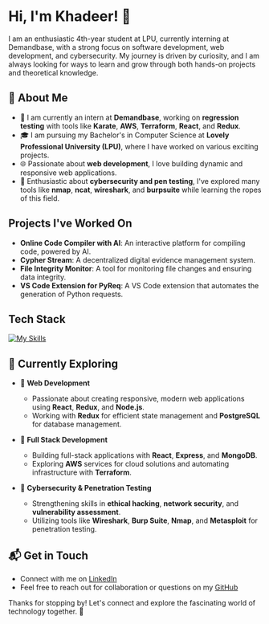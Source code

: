 # Hi, I'm Khadeer! 👋

I am an enthusiastic 4th-year student at LPU, currently interning at Demandbase, with a strong focus on software development, web development, and cybersecurity. My journey is driven by curiosity, and I am always looking for ways to learn and grow through both hands-on projects and theoretical knowledge.

## 🚀 About Me

- 🔭 I am currently an intern at **Demandbase**, working on **regression testing** with tools like **Karate**, **AWS**, **Terraform**, **React**, and **Redux**.
- 🎓 I am pursuing my Bachelor's in Computer Science at **Lovely Professional University (LPU)**, where I have worked on various exciting projects.
- 🌐 Passionate about **web development**, I love building dynamic and responsive web applications.
- 🔐 Enthusiastic about **cybersecurity and pen testing**, I've explored many tools like **nmap**, **ncat**, **wireshark**, and **burpsuite** while learning the ropes of this field.

## Projects I've Worked On
- **Online Code Compiler with AI**: An interactive platform for compiling code, powered by AI.
- **Cypher Stream**: A decentralized digital evidence management system.
- **File Integrity Monitor**: A tool for monitoring file changes and ensuring data integrity.
- **VS Code Extension for PyReq**: A VS Code extension that automates the generation of Python requests.

## Tech Stack
[![My Skills](https://skillicons.dev/icons?i=js,react,aws,terraform,redux,python,java)](https://skillicons.dev)

## 🌱 Currently Exploring

- 🚀 **Web Development**
  - Passionate about creating responsive, modern web applications using **React**, **Redux**, and **Node.js**.
  - Working with **Redux** for efficient state management and **PostgreSQL** for database management.

- 🚀 **Full Stack Development**
  - Building full-stack applications with **React**, **Express**, and **MongoDB**.
  - Exploring **AWS** services for cloud solutions and automating infrastructure with **Terraform**.

- 🔐 **Cybersecurity & Penetration Testing**
  - Strengthening skills in **ethical hacking**, **network security**, and **vulnerability assessment**.
  - Utilizing tools like **Wireshark**, **Burp Suite**, **Nmap**, and **Metasploit** for penetration testing.

## 📬 Get in Touch

- Connect with me on [LinkedIn](https://www.linkedin.com/in/khadeer369/)
- Feel free to reach out for collaboration or questions on my [GitHub](https://github.com/khadeerthewizard)

Thanks for stopping by! Let's connect and explore the fascinating world of technology together. 🚀
